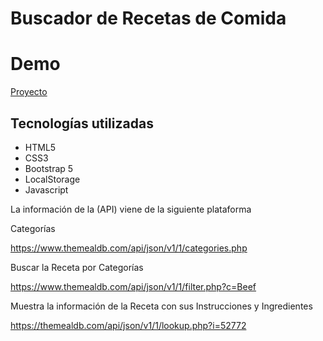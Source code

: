 # Buscador de Recetas de Comida

# Demo

[Proyecto](https://recipesearchfood.netlify.app/)

## Tecnologías utilizadas

- HTML5
- CSS3
- Bootstrap 5
- LocalStorage
- Javascript

La información de la (API) viene de la siguiente plataforma

Categorías

https://www.themealdb.com/api/json/v1/1/categories.php

Buscar la Receta por Categorías

https://www.themealdb.com/api/json/v1/1/filter.php?c=Beef

Muestra la información de la Receta con sus Instrucciones y Ingredientes

https://themealdb.com/api/json/v1/1/lookup.php?i=52772
